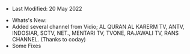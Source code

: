 + Last Modified: 20 May 2022
- Whats's New:
- Added several channel from Vidio; AL QURAN AL KARERM TV, ANTV, INDOSIAR, SCTV, NET., MENTARI TV, TVONE, RAJAWALI TV, RANS CHANNEL. (Thanks to coday)
- Some Fixes
